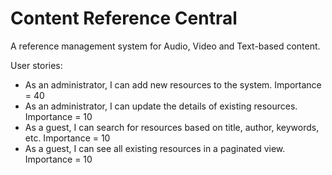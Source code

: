 # Content Reference Central
A reference management system for Audio, Video and Text-based content.

User stories:
* As an administrator, I can add new resources to the system. Importance = 40
* As an administrator, I can update the details of existing resources. Importance = 10
* As a guest, I can search for resources based on title, author, keywords, etc. Importance = 10
* As a guest, I can see all existing resources in a paginated view. Importance = 10
